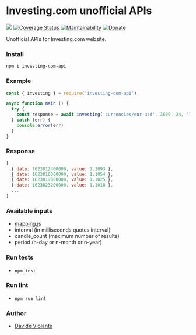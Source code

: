 # Investing.com unofficial APIs
[![](https://github.com/davideviolante/investing-com-api/workflows/Node.js%20CI/badge.svg)](https://github.com/DavideViolante/investing-com-api/actions?query=workflow%3A"Node.js+CI") [![Coverage Status](https://coveralls.io/repos/github/DavideViolante/investing-com-api/badge.svg?branch=master)](https://coveralls.io/github/DavideViolante/investing-com-api?branch=master)  [![Maintainability](https://api.codeclimate.com/v1/badges/ce48adbd97ff85557918/maintainability)](https://codeclimate.com/github/DavideViolante/investing-com-api/maintainability) [![Donate](https://img.shields.io/badge/paypal-donate-179BD7.svg)](https://www.paypal.me/dviolante)

Unofficial APIs for Investing.com website.

### Install
`npm i investing-com-api`

### Example
```js
const { investing } = require('investing-com-api')

async function main () {
  try {
    const response = await investing('currencies/eur-usd', 3600, 24, '1-day') //EURxUSD quotes of last 24h (input, interval, candle_count, period)
  } catch (err) {
    console.error(err)
  }
}
```

### Response
```js
[
  { date: 1623812400000, value: 1.1093 },
  { date: 1623816000000, value: 1.1054 },
  { date: 1623819600000, value: 1.1025 },
  { date: 1623823200000, value: 1.1018 },
  ...
]
```


### Available inputs
- [mapping.js](https://github.com/DavideViolante/investing-com-api/blob/master/mapping.js)
- interval (in milliseconds quotes interval)
- candle_count (maximum number of results)
- period (n-day or n-month or n-year)

### Run tests
- `npm test`

### Run lint
- `npm run lint`

### Author
- [Davide Violante](https://github.com/DavideViolante/)
